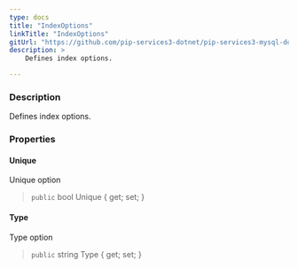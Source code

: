 ```yaml
---
type: docs
title: "IndexOptions"
linkTitle: "IndexOptions"
gitUrl: "https://github.com/pip-services3-dotnet/pip-services3-mysql-dotnet"
description: >
    Defines index options.

---
```


### Description
Defines index options.


### Properties

#### Unique
Unique option
> `public` bool Unique { get; set; }

#### Type
Type option
> `public` string Type { get; set; }
